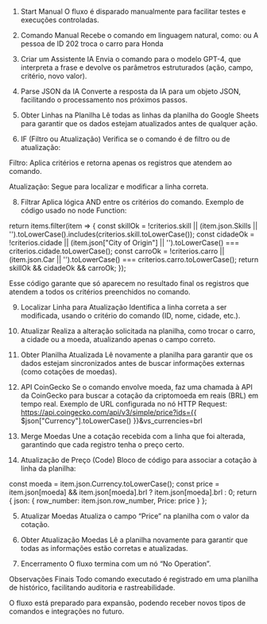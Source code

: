 1. Start Manual
O fluxo é disparado manualmente para facilitar testes e execuções controladas.

2. Comando Manual
Recebe o comando em linguagem natural, como:
ou
A pessoa de ID 202 troca o carro para Honda

3. Criar um Assistente IA
Envia o comando para o modelo GPT-4, que interpreta a frase e devolve os parâmetros estruturados (ação, campo, critério, novo valor).

4. Parse JSON da IA
Converte a resposta da IA para um objeto JSON, facilitando o processamento nos próximos passos.

5. Obter Linhas na Planilha
Lê todas as linhas da planilha do Google Sheets para garantir que os dados estejam atualizados antes de qualquer ação.

7. IF (Filtro ou Atualização)
Verifica se o comando é de filtro ou de atualização:

Filtro: Aplica critérios e retorna apenas os registros que atendem ao comando.

Atualização: Segue para localizar e modificar a linha correta.

8. Filtrar
Aplica lógica AND entre os critérios do comando. Exemplo de código usado no node Function:

return items.filter(item => {
  const skillOk = !criterios.skill || (item.json.Skills || '').toLowerCase().includes(criterios.skill.toLowerCase());
  const cidadeOk = !criterios.cidade || (item.json["City of Origin"] || '').toLowerCase() === criterios.cidade.toLowerCase();
  const carroOk = !criterios.carro || (item.json.Car || '').toLowerCase() === criterios.carro.toLowerCase();
  return skillOk && cidadeOk && carroOk;
});

Esse código garante que só aparecem no resultado final os registros que atendem a todos os critérios preenchidos no comando.

9. Localizar Linha para Atualização
Identifica a linha correta a ser modificada, usando o critério do comando (ID, nome, cidade, etc.).

10. Atualizar
Realiza a alteração solicitada na planilha, como trocar o carro, a cidade ou a moeda, atualizando apenas o campo correto.

11. Obter Planilha Atualizada
Lê novamente a planilha para garantir que os dados estejam sincronizados antes de buscar informações externas (como cotações de moedas).

12. API CoinGecko
Se o comando envolve moeda, faz uma chamada à API da CoinGecko para buscar a cotação da criptomoeda em reais (BRL) em tempo real.
Exemplo de URL configurada no nó HTTP Request:
https://api.coingecko.com/api/v3/simple/price?ids={{ $json["Currency"].toLowerCase() }}&vs_currencies=brl

13. Merge Moedas
Une a cotação recebida com a linha que foi alterada, garantindo que cada registro tenha o preço certo.

14. Atualização de Preço (Code)
Bloco de código para associar a cotação à linha da planilha:
 
const moeda = item.json.Currency.toLowerCase();
const price = item.json[moeda] && item.json[moeda].brl ? item.json[moeda].brl : 0;
return {
  json: {
    row_number: item.json.row_number,
    Price: price
  }
};

5. Atualizar Moedas
Atualiza o campo “Price” na planilha com o valor da cotação.

16. Obter Atualização Moedas
Lê a planilha novamente para garantir que todas as informações estão corretas e atualizadas.

17. Encerramento
O fluxo termina com um nó “No Operation”.

Observações Finais
Todo comando executado é registrado em uma planilha de histórico, facilitando auditoria e rastreabilidade.

O fluxo está preparado para expansão, podendo receber novos tipos de comandos e integrações no futuro.